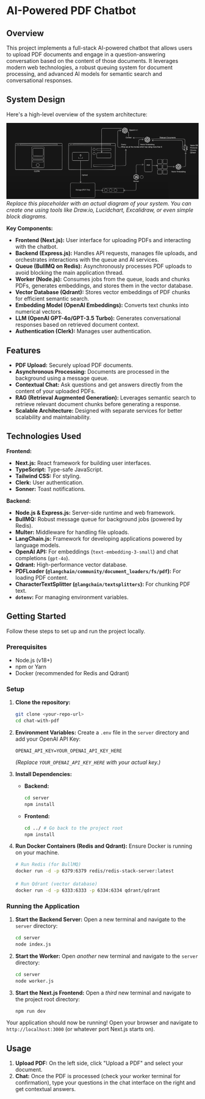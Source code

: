 # AI-Powered PDF Chatbot

## Overview

This project implements a full-stack AI-powered chatbot that allows users to upload PDF documents and engage in a question-answering conversation based on the content of those documents. It leverages modern web technologies, a robust queuing system for document processing, and advanced AI models for semantic search and conversational responses.

## System Design

Here's a high-level overview of the system architecture:

![System Design Diagram Placeholder](chat-with-pdf/system-design.png)
*Replace this placeholder with an actual diagram of your system. You can create one using tools like Draw.io, Lucidchart, Excalidraw, or even simple block diagrams.*

**Key Components:**
* **Frontend (Next.js):** User interface for uploading PDFs and interacting with the chatbot.
* **Backend (Express.js):** Handles API requests, manages file uploads, and orchestrates interactions with the queue and AI services.
* **Queue (BullMQ on Redis):** Asynchronously processes PDF uploads to avoid blocking the main application thread.
* **Worker (Node.js):** Consumes jobs from the queue, loads and chunks PDFs, generates embeddings, and stores them in the vector database.
* **Vector Database (Qdrant):** Stores vector embeddings of PDF chunks for efficient semantic search.
* **Embedding Model (OpenAI Embeddings):** Converts text chunks into numerical vectors.
* **LLM (OpenAI GPT-4o/GPT-3.5 Turbo):** Generates conversational responses based on retrieved document context.
* **Authentication (Clerk):** Manages user authentication.

## Features

* **PDF Upload:** Securely upload PDF documents.
* **Asynchronous Processing:** Documents are processed in the background using a message queue.
* **Contextual Chat:** Ask questions and get answers directly from the content of your uploaded PDFs.
* **RAG (Retrieval Augmented Generation):** Leverages semantic search to retrieve relevant document chunks before generating a response.
* **Scalable Architecture:** Designed with separate services for better scalability and maintainability.

## Technologies Used

**Frontend:**
* **Next.js:** React framework for building user interfaces.
* **TypeScript:** Type-safe JavaScript.
* **Tailwind CSS:** For styling.
* **Clerk:** User authentication.
* **Sonner:** Toast notifications.

**Backend:**
* **Node.js & Express.js:** Server-side runtime and web framework.
* **BullMQ:** Robust message queue for background jobs (powered by Redis).
* **Multer:** Middleware for handling file uploads.
* **LangChain.js:** Framework for developing applications powered by language models.
* **OpenAI API:** For embeddings (`text-embedding-3-small`) and chat completions (`gpt-4o`).
* **Qdrant:** High-performance vector database.
* **PDFLoader (`@langchain/community/document_loaders/fs/pdf`):** For loading PDF content.
* **CharacterTextSplitter (`@langchain/textsplitters`):** For chunking PDF text.
* **`dotenv`:** For managing environment variables.

## Getting Started

Follow these steps to set up and run the project locally.

### Prerequisites

* Node.js (v18+)
* npm or Yarn
* Docker (recommended for Redis and Qdrant)

### Setup

1.  **Clone the repository:**
    ```bash
    git clone <your-repo-url>
    cd chat-with-pdf
    ```

2.  **Environment Variables:**
    Create a `.env` file in the `server` directory and add your OpenAI API Key:
    ```
    OPENAI_API_KEY=YOUR_OPENAI_API_KEY_HERE
    ```
    *(Replace `YOUR_OPENAI_API_KEY_HERE` with your actual key.)*

3.  **Install Dependencies:**
    * **Backend:**
        ```bash
        cd server
        npm install
        ```
    * **Frontend:**
        ```bash
        cd ../ # Go back to the project root
        npm install
        ```

4.  **Run Docker Containers (Redis and Qdrant):**
    Ensure Docker is running on your machine.
    ```bash
    # Run Redis (for BullMQ)
    docker run -d -p 6379:6379 redis/redis-stack-server:latest

    # Run Qdrant (vector database)
    docker run -d -p 6333:6333 -p 6334:6334 qdrant/qdrant
    ```

### Running the Application

1.  **Start the Backend Server:**
    Open a new terminal and navigate to the `server` directory:
    ```bash
    cd server
    node index.js
    ```

2.  **Start the Worker:**
    Open *another* new terminal and navigate to the `server` directory:
    ```bash
    cd server
    node worker.js
    ```

3.  **Start the Next.js Frontend:**
    Open a *third* new terminal and navigate to the project root directory:
    ```bash
    npm run dev
    ```

Your application should now be running! Open your browser and navigate to `http://localhost:3000` (or whatever port Next.js starts on).

## Usage

1.  **Upload PDF:** On the left side, click "Upload a PDF" and select your document.
2.  **Chat:** Once the PDF is processed (check your worker terminal for confirmation), type your questions in the chat interface on the right and get contextual answers.
